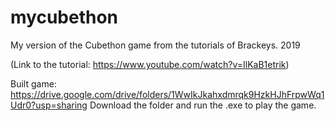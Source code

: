 # mycubethon

My version of the Cubethon game from the tutorials of Brackeys. 2019

(Link to the tutorial: https://www.youtube.com/watch?v=IlKaB1etrik)

Built game: https://drive.google.com/drive/folders/1WwIkJkahxdmrqk9HzkHJhFrpwWq1Udr0?usp=sharing
 Download the folder and run the .exe to play the game.
